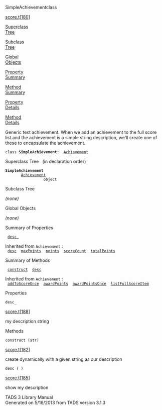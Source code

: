 ---
---
<span class="title">SimpleAchievement</span><span class="type">class</span>

[score.t](../file/score.t.html)\[[180](../source/score.t.html#180)\]

[Superclass  
Tree](#_SuperClassTree_)

[Subclass  
Tree](#_SubClassTree_)

[Global  
Objects](#_ObjectSummary_)

[Property  
Summary](#_PropSummary_)

[Method  
Summary](#_MethodSummary_)

[Property  
Details](#_Properties_)

[Method  
Details](#_Methods_)

<div class="fdesc">

Generic text achievement. When we add an achievement to the full score
list and the achievement is a simple string description, we'll create
one of these to encapsulate the achievement.

`class `**`SimpleAchievement`**` :   `[`Achievement`](../object/Achievement.html)

</div>

<span id="_SuperClassTree_"></span>

<div class="mjhd">

<span class="hdln">Superclass Tree</span>   (in declaration order)

</div>

**`SimpleAchievement`**  
`         `[`Achievement`](../object/Achievement.html)  
`                 object`  
<span id="_SubClassTree_"></span>

<div class="mjhd">

<span class="hdln">Subclass Tree</span>  

</div>

*(none)* <span id="_ObjectSummary_"></span>

<div class="mjhd">

<span class="hdln">Global Objects</span>  

</div>

*(none)* <span id="_PropSummary_"></span>

<div class="mjhd">

<span class="hdln">Summary of Properties</span>  

</div>

` `[`desc_`](#desc_)`  `

Inherited from `Achievement` :  
` `[`desc`](../object/Achievement.html#desc)`  `[`maxPoints`](../object/Achievement.html#maxPoints)`  `[`points`](../object/Achievement.html#points)`  `[`scoreCount`](../object/Achievement.html#scoreCount)`  `[`totalPoints`](../object/Achievement.html#totalPoints)`  `

<span id="_MethodSummary_"></span>

<div class="mjhd">

<span class="hdln">Summary of Methods</span>  

</div>

` `[`construct`](#construct)`  `[`desc`](#desc)`  `

Inherited from `Achievement` :  
` `[`addToScoreOnce`](../object/Achievement.html#addToScoreOnce)`  `[`awardPoints`](../object/Achievement.html#awardPoints)`  `[`awardPointsOnce`](../object/Achievement.html#awardPointsOnce)`  `[`listFullScoreItem`](../object/Achievement.html#listFullScoreItem)`  `

<span id="_Properties_"></span>

<div class="mjhd">

<span class="hdln">Properties</span>  

</div>

<span id="desc_"></span>

`desc_`

[score.t](../file/score.t.html)\[[188](../source/score.t.html#188)\]

<div class="desc">

my description string

</div>

<span id="_Methods_"></span>

<div class="mjhd">

<span class="hdln">Methods</span>  

</div>

<span id="construct"></span>

`construct (str)`

[score.t](../file/score.t.html)\[[182](../source/score.t.html#182)\]

<div class="desc">

create dynamically with a given string as our description

</div>

<span id="desc"></span>

`desc ( )`

[score.t](../file/score.t.html)\[[185](../source/score.t.html#185)\]

<div class="desc">

show my description

</div>

<div class="ftr">

TADS 3 Library Manual  
Generated on 5/16/2013 from TADS version 3.1.3

</div>
